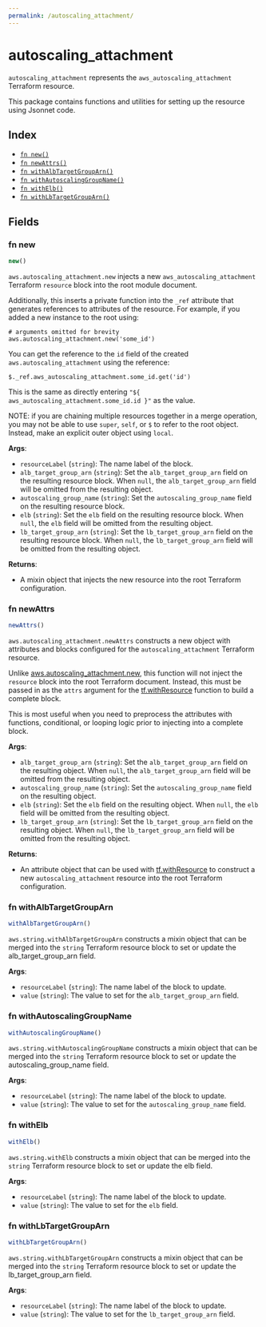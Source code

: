 ```yaml
---
permalink: /autoscaling_attachment/
---
```


# autoscaling_attachment

`autoscaling_attachment` represents the `aws_autoscaling_attachment` Terraform resource.



This package contains functions and utilities for setting up the resource using Jsonnet code.


## Index

* [`fn new()`](#fn-new)
* [`fn newAttrs()`](#fn-newattrs)
* [`fn withAlbTargetGroupArn()`](#fn-withalbtargetgrouparn)
* [`fn withAutoscalingGroupName()`](#fn-withautoscalinggroupname)
* [`fn withElb()`](#fn-withelb)
* [`fn withLbTargetGroupArn()`](#fn-withlbtargetgrouparn)

## Fields

### fn new

```ts
new()
```


`aws.autoscaling_attachment.new` injects a new `aws_autoscaling_attachment` Terraform `resource`
block into the root module document.

Additionally, this inserts a private function into the `_ref` attribute that generates references to attributes of the
resource. For example, if you added a new instance to the root using:

    # arguments omitted for brevity
    aws.autoscaling_attachment.new('some_id')

You can get the reference to the `id` field of the created `aws.autoscaling_attachment` using the reference:

    $._ref.aws_autoscaling_attachment.some_id.get('id')

This is the same as directly entering `"${ aws_autoscaling_attachment.some_id.id }"` as the value.

NOTE: if you are chaining multiple resources together in a merge operation, you may not be able to use `super`, `self`,
or `$` to refer to the root object. Instead, make an explicit outer object using `local`.

**Args**:
  - `resourceLabel` (`string`): The name label of the block.
  - `alb_target_group_arn` (`string`): Set the `alb_target_group_arn` field on the resulting resource block. When `null`, the `alb_target_group_arn` field will be omitted from the resulting object.
  - `autoscaling_group_name` (`string`): Set the `autoscaling_group_name` field on the resulting resource block.
  - `elb` (`string`): Set the `elb` field on the resulting resource block. When `null`, the `elb` field will be omitted from the resulting object.
  - `lb_target_group_arn` (`string`): Set the `lb_target_group_arn` field on the resulting resource block. When `null`, the `lb_target_group_arn` field will be omitted from the resulting object.

**Returns**:
- A mixin object that injects the new resource into the root Terraform configuration.


### fn newAttrs

```ts
newAttrs()
```


`aws.autoscaling_attachment.newAttrs` constructs a new object with attributes and blocks configured for the `autoscaling_attachment`
Terraform resource.

Unlike [aws.autoscaling_attachment.new](#fn-new), this function will not inject the `resource`
block into the root Terraform document. Instead, this must be passed in as the `attrs` argument for the
[tf.withResource](https://github.com/tf-libsonnet/core/tree/main/docs#fn-withresource) function to build a complete block.

This is most useful when you need to preprocess the attributes with functions, conditional, or looping logic prior to
injecting into a complete block.

**Args**:
  - `alb_target_group_arn` (`string`): Set the `alb_target_group_arn` field on the resulting object. When `null`, the `alb_target_group_arn` field will be omitted from the resulting object.
  - `autoscaling_group_name` (`string`): Set the `autoscaling_group_name` field on the resulting object.
  - `elb` (`string`): Set the `elb` field on the resulting object. When `null`, the `elb` field will be omitted from the resulting object.
  - `lb_target_group_arn` (`string`): Set the `lb_target_group_arn` field on the resulting object. When `null`, the `lb_target_group_arn` field will be omitted from the resulting object.

**Returns**:
  - An attribute object that can be used with [tf.withResource](https://github.com/tf-libsonnet/core/tree/main/docs#fn-withresource) to construct a new `autoscaling_attachment` resource into the root Terraform configuration.


### fn withAlbTargetGroupArn

```ts
withAlbTargetGroupArn()
```

`aws.string.withAlbTargetGroupArn` constructs a mixin object that can be merged into the `string`
Terraform resource block to set or update the alb_target_group_arn field.



**Args**:
  - `resourceLabel` (`string`): The name label of the block to update.
  - `value` (`string`): The value to set for the `alb_target_group_arn` field.


### fn withAutoscalingGroupName

```ts
withAutoscalingGroupName()
```

`aws.string.withAutoscalingGroupName` constructs a mixin object that can be merged into the `string`
Terraform resource block to set or update the autoscaling_group_name field.



**Args**:
  - `resourceLabel` (`string`): The name label of the block to update.
  - `value` (`string`): The value to set for the `autoscaling_group_name` field.


### fn withElb

```ts
withElb()
```

`aws.string.withElb` constructs a mixin object that can be merged into the `string`
Terraform resource block to set or update the elb field.



**Args**:
  - `resourceLabel` (`string`): The name label of the block to update.
  - `value` (`string`): The value to set for the `elb` field.


### fn withLbTargetGroupArn

```ts
withLbTargetGroupArn()
```

`aws.string.withLbTargetGroupArn` constructs a mixin object that can be merged into the `string`
Terraform resource block to set or update the lb_target_group_arn field.



**Args**:
  - `resourceLabel` (`string`): The name label of the block to update.
  - `value` (`string`): The value to set for the `lb_target_group_arn` field.

